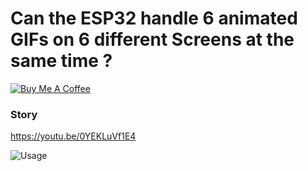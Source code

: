 # Can the ESP32 handle 6 animated GIFs on 6 different Screens at the same time ?

<a href="https://www.buymeacoffee.com/thelastoutpostworkshop" target="_blank">
    <img src="https://www.buymeacoffee.com/assets/img/custom_images/orange_img.png" alt="Buy Me A Coffee">
</a>

### Story
https://youtu.be/0YEKLuVf1E4

![Usage](https://github.com/thelastoutpostworkshop/ESP32ManyRoundScreenTest/blob/main/images/Screens-Test.png)